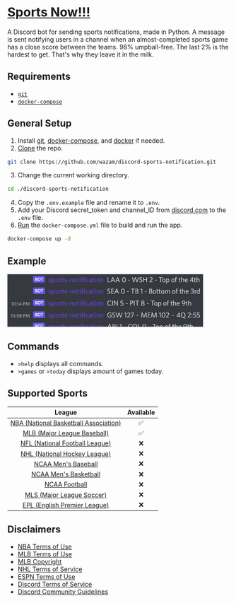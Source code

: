 # [Sports Now!!!](https://github.com/wazam/discord-sports-notification)

A Discord bot for sending sports notifications, made in Python. A message is sent notifying users in a channel when an almost-completed sports game has a close score between the teams. 98% umpball-free. The last 2% is the hardest to get. That's why they leave it in the milk.

## Requirements

- [```git```](https://git-scm.com/book/en/v2/Getting-Started-Installing-Git)
- [```docker-compose```](https://docs.docker.com/compose/install/)

## General Setup

1. Install [git](https://git-scm.com/book/en/v2/Getting-Started-Installing-Git), [docker-compose](https://docs.docker.com/compose/install/), and [docker](https://docs.docker.com/engine/install/) if needed.
2. [Clone](https://git-scm.com/docs/git-clone) the repo.
```sh
git clone https://github.com/wazam/discord-sports-notification.git
```
3. Change the current working directory.
```sh
cd ./discord-sports-notification
```
4. Copy the `.env.example` file and rename it to `.env`.
5. Add your Discord secret_token and channel_ID from [discord.com](https://discord.com/developers/applications) to the `.env` file.
6. [Run](https://docs.docker.com/compose/reference/up/) the ```docker-compose.yml``` file to build and run the app.
```sh
docker-compose up -d
```

## Example

![example](docs/example-discord-notifcations.jpg)

## Commands

- ```>help``` displays all commands.
- ```>games``` or ```>today``` displays amount of games today.

## Supported Sports

| League | Available |
| :----: | :----: |
| [NBA (National Basketball Association)](https://data.nba.net/10s/prod/v2/today.json) | ✅ |
| [MLB (Major League Baseball)](http://statsapi.mlb.com/api/v1/schedule/games/?sportId=1) | ✅ |
| [NFL (National Football League)](http://site.api.espn.com/apis/site/v2/sports/football/nfl/scoreboard) | ❌ |
| [NHL (National Hockey League)](https://statsapi.web.nhl.com/api/v1/schedule) | ❌ |
| [NCAA Men's Baseball](https://site.api.espn.com/apis/site/v2/sports/baseball/college-baseball/scoreboard) | ❌ |
| [NCAA Men's Basketball](http://site.api.espn.com/apis/site/v2/sports/basketball/mens-college-basketball/scoreboard) | ❌ |
| [NCAA Football](http://site.api.espn.com/apis/site/v2/sports/football/college-football/scoreboard) | ❌ |
| [MLS (Major League Soccer)](http://site.api.espn.com/apis/site/v2/sports/soccer/usa.1/scoreboard) | ❌ |
| [EPL (English Premier League)](http://site.api.espn.com/apis/site/v2/sports/soccer/eng.1/scoreboard) | ❌ |

## Disclaimers

- [NBA Terms of Use](https://www.nba.com/termsofuse)
- [MLB Terms of Use](https://www.mlb.com/official-information/terms-of-use)
- [MLB Copyright](http://gdx.mlb.com/components/copyright.txt)
- [NHL Terms of Service](https://www.nhl.com/info/terms-of-service)
- [ESPN Terms of Use](http://www.espn.com/apis/devcenter/terms.html)
- [Discord Terms of Service](https://discord.com/terms)
- [Discord Community Guidelines](https://discord.com/guidelines)
